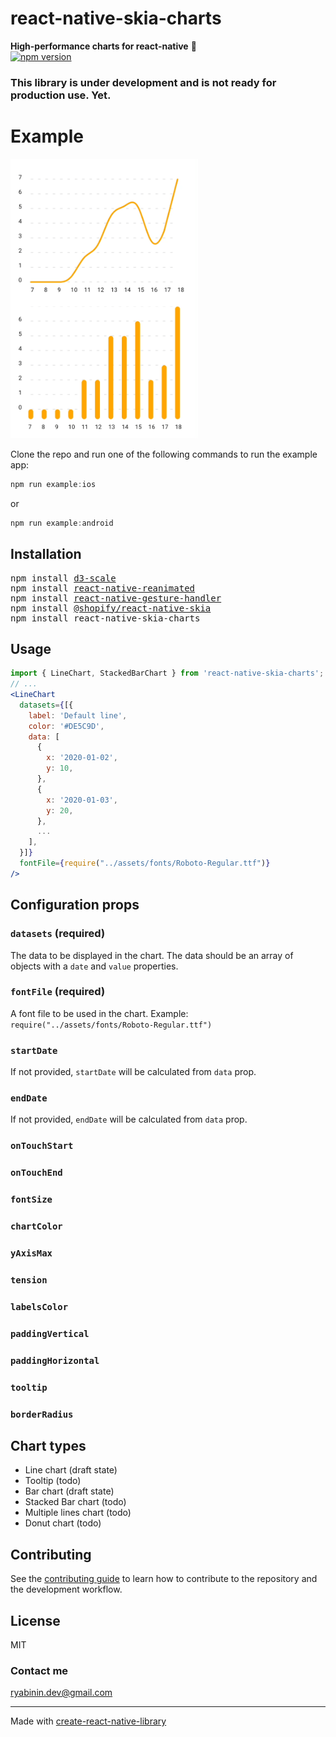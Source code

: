 # react-native-skia-charts

**High-performance charts for react-native** 🚀  
[![npm version](https://img.shields.io/npm/v/react-native-skia-charts.svg?style=flat)](https://www.npmjs.com/package/react-native-skia-charts)

### This library is under development and is not ready for production use. Yet.

# Example

<div>
  <img src="img/charts.gif" width="300" />
</div>

Clone the repo and run one of the following commands to run the example app:

```js
npm run example:ios
```

or

```js
npm run example:android
```

## Installation

<pre>
npm install <a href="https://github.com/d3/d3-scale">d3-scale</a>
npm install <a href="https://github.com/software-mansion/react-native-reanimated">react-native-reanimated</a>
npm install <a href="https://github.com/software-mansion/react-native-gesture-handler">react-native-gesture-handler</a>
npm install <a href="https://github.com/Shopify/react-native-skia">@shopify/react-native-skia</a>
npm install react-native-skia-charts
</pre>

## Usage

```jsx
import { LineChart, StackedBarChart } from 'react-native-skia-charts';
// ...
<LineChart
  datasets={[{
    label: 'Default line',
    color: '#DE5C9D',
    data: [
      {
        x: '2020-01-02',
        y: 10,
      },
      {
        x: '2020-01-03',
        y: 20,
      },
      ...
    ],
  }]}
  fontFile={require("../assets/fonts/Roboto-Regular.ttf")}
/>

```

## Configuration props

### `datasets` (required)

The data to be displayed in the chart. The data should be an array of objects with a `date` and `value` properties.

### `fontFile` (required)

A font file to be used in the chart. Example: `require("../assets/fonts/Roboto-Regular.ttf")`

### `startDate`

If not provided, `startDate` will be calculated from `data` prop.

### `endDate`

If not provided, `endDate` will be calculated from `data` prop.

### `onTouchStart`

### `onTouchEnd`

### `fontSize`

### `chartColor`

### `yAxisMax`

### `tension`

### `labelsColor`

### `paddingVertical`

### `paddingHorizontal`

### `tooltip`

### `borderRadius`

## Chart types

- Line chart (draft state)
- Tooltip (todo)
- Bar chart (draft state)
- Stacked Bar chart (todo)
- Multiple lines chart (todo)
- Donut chart (todo)

## Contributing

See the [contributing guide](CONTRIBUTING.md) to learn how to contribute to the repository and the development workflow.

## License

MIT

### Contact me

ryabinin.dev@gmail.com

---

Made with [create-react-native-library](https://github.com/callstack/react-native-builder-bob)
